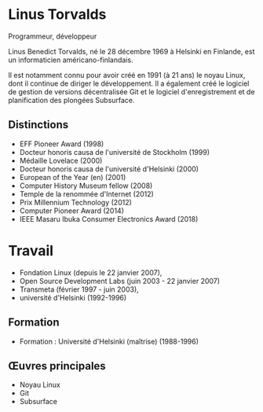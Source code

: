 
# Linus Torvalds

Programmeur, développeur

Linus Benedict Torvalds, né le 28 décembre 1969 à Helsinki en Finlande, est un informaticien américano-finlandais.

Il est notamment connu pour avoir créé en 1991 (à 21 ans) le noyau Linux, dont il continue de diriger le développement. Il a également créé le logiciel de gestion de versions décentralisée Git et le logiciel d'enregistrement et de planification des plongées Subsurface.

## Distinctions	

- EFF Pioneer Award (1998)
- Docteur honoris causa de l'université de Stockholm (1999)
- Médaille Lovelace (2000)
- Docteur honoris causa de l'université d'Helsinki (2000)
- European of the Year (en) (2001)
- Computer History Museum fellow (2008)
- Temple de la renommée d'Internet (2012)
- Prix Millennium Technology (2012)
- Computer Pioneer Award (2014)
- IEEE Masaru Ibuka Consumer Electronics Award (2018)
  
# Travail

  - Fondation Linux (depuis le 22 janvier 2007), 
  - Open Source Development Labs (juin 2003 - 22 janvier 2007)
  - Transmeta (février 1997 - juin 2003), 
  - université d'Helsinki (1992-1996)
  
## Formation 

- Formation	: Université d'Helsinki (maîtrise) (1988-1996)

## Œuvres principales

- Noyau Linux
- Git
- Subsurface